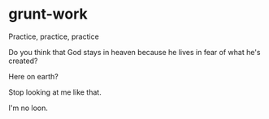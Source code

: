# grunt-work
Practice, practice, practice

Do you think that God stays in heaven because he lives in fear of what he's created?

Here on earth?

Stop looking at me like that.

I'm no loon.
